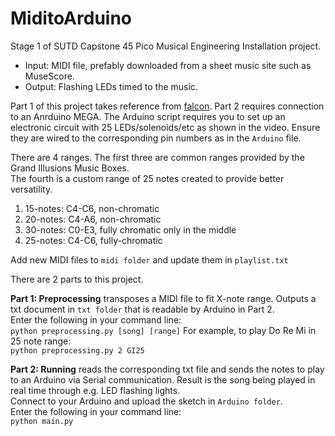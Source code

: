 # MiditoArduino
Stage 1 of SUTD Capstone 45 Pico Musical Engineering Installation project.<br/>
- Input: MIDI file, prefably downloaded from a sheet music site such as MuseScore.<br/>
- Output: Flashing LEDs timed to the music.<br/>

Part 1 of this project takes reference from [falcon](https://github.com/Tenchi2xh/Falcon/tree/master/falcon).
Part 2 requires connection to an Anrduino MEGA. The Arduino script requires you to set up an electronic circuit with 25 LEDs/solenoids/etc as shown in the video. Ensure they are wired to the corresponding pin numbers as in the `Arduino` file.

There are 4 ranges. The first three are common ranges provided by the Grand Illusions Music Boxes.<br/>
The fourth is a custom range of 25 notes created to provide better versatility.
1. 15-notes: C4-C6, non-chromatic 
2. 20-notes: C4-A6, non-chromatic
3. 30-notes: C0-E3, fully chromatic only in the middle
4. 25-notes: C4-C6, fully-chromatic

Add new MIDI files to `midi folder` and update them in `playlist.txt`

There are 2 parts to this project.

**Part 1: Preprocessing** transposes a MIDI file to fit X-note range. Outputs a txt document in `txt folder` that is readable by Arduino in Part 2.<br/>
Enter the following in your command line:<br/>
`python preprocessing.py [song] [range]`
For example, to play Do Re Mi in 25 note range:<br/>
`python preprocessing.py 2 GI25`

**Part 2: Running** reads the corresponding txt file and sends the notes to play to an Arduino via Serial communication. Result is the song being played in real time through e.g. LED flashing lights.<br/>
Connect to your Arduino and upload the sketch in `Arduino folder`.<br/>
Enter the following in your command line:<br/>
`python main.py`
